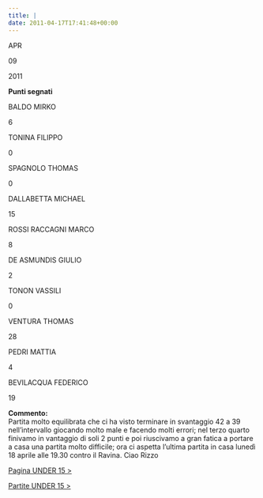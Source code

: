 ```yaml
---
title: |
date: 2011-04-17T17:41:48+00:00
---
```

APR

09

2011

**Punti segnati**

BALDO MIRKO

6

TONINA FILIPPO

0

SPAGNOLO THOMAS

0

DALLABETTA MICHAEL

15

ROSSI RACCAGNI MARCO

8

DE ASMUNDIS GIULIO

2

TONON VASSILI

0

VENTURA THOMAS

28

PEDRI MATTIA

4

BEVILACQUA FEDERICO

19

**Commento:**  
Partita molto equilibrata che ci ha visto terminare in svantaggio 42 a 39 nell’intervallo giocando molto male e facendo molti errori; nel terzo quarto finivamo in vantaggio di soli 2 punti e poi riuscivamo a gran fatica a portare a casa una partita molto difficile; ora ci aspetta l’ultima partita in casa lunedì 18 aprile alle 19.30 contro il Ravina. Ciao Rizzo

[Pagina UNDER 15 >](http://www.basketgardolo.it/under-15)

[Partite UNDER 15 >](http://www.basketgardolo.it/?tag=under-15&cat=11)